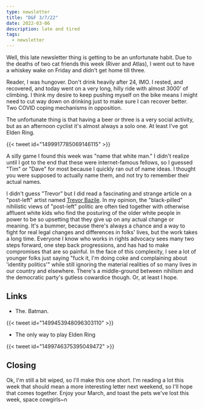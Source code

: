 ```yaml
---
type: newsletter
title: "D&F 3/7/22"
date: 2022-03-06
description: late and tired
tags:
  - newsletter
---
```


Well, this late newsletter thing is getting to be an unfortunate habit. Due to the deaths of two cat friends this week (River and Atlas), I went out to have a whiskey wake on Friday and didn't get home till three. 

Reader, I was hungover. Don't drink heavily after 24, IMO. I rested, and recovered, and today went on a very long, hilly ride with almost 3000' of climbing. I think my desire to keep pushing myself on the bike means I might need to cut way down on drinking just to make sure I can recover better. Two COVID coping mechanisms in opposition. 

The unfortunate thing is that having a beer or three is a very social activity, but as an afternoon cyclist it's almost always a solo one. At least I've got Elden Ring.

{{< tweet id="1499917785069146115" >}}

A silly game I found this week was "name that white man." I didn't realize until I got to the end that these were internet-famous fellows, so I guessed "Tim" or "Dave" for most because I quickly ran out of name ideas. I thought you were supposed to actually name them, and not try to remember their actual names.

I didn't guess "Trevor" but I did read a fascinating and strange article on a "post-left" artist named [Trevor Bazile](https://www.buzzfeednews.com/article/josephbernstein/peter-thiel-anti-woke-film-festival-trevor-bazile). In my opinion, the "black-pilled" nihilistic views of "post-left" politic are often tied together with otherwise affluent white kids who find the posturing of the older white people in power to be so upsetting that they give up on any actual change or meaning. It's a bummer, because there's always a chance and a way to fight for real legal changes and differences in folks' lives, but the work takes a long time. Everyone I know who works in rights advocacy sees many two steps forward, one step back progressions, and has had to make compromises that are so painful. In the face of this complexity, I see a lot of younger folks just saying "fuck it, I'm doing coke and complaining about 'identity politics'" while still ignoring the material realities of so many lives in our country and elsewhere. There's a middle-ground between nihilism and the democratic party's gutless cowardice though. Or, at least I hope.

## Links

- The. Batman. 

{{< tweet id="1499453948096303110" >}}

- The only way to play Elden Ring

{{< tweet id="1499746375395049472" >}}

## Closing

Ok, I'm still a bit wiped, so I'll make this one short. I'm reading a lot this week that should mean a more interesting letter next weekend, so I'll hope that comes together. Enjoy your March, and toast the pets we've lost this week, space cowgirls~n